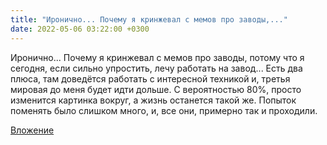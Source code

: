 ```yaml
---
title: "Иронично... Почему я кринжевал с мемов про заводы,..."
date: 2022-05-06 03:22:00 +0300
---
```


Иронично... Почему я кринжевал с мемов про заводы, потому что я сегодня, если сильно упростить, лечу работать на завод...
Есть два плюса, там доведётся работать с интересной техникой и, третья мировая до меня будет идти дольше.
С вероятностью 80%, просто изменится картинка вокруг, а жизнь останется такой же. Попыток поменять было слишком много, и, все они, примерно так и проходили.

[Вложение](https://vk.com/photo41076938_457248221)
